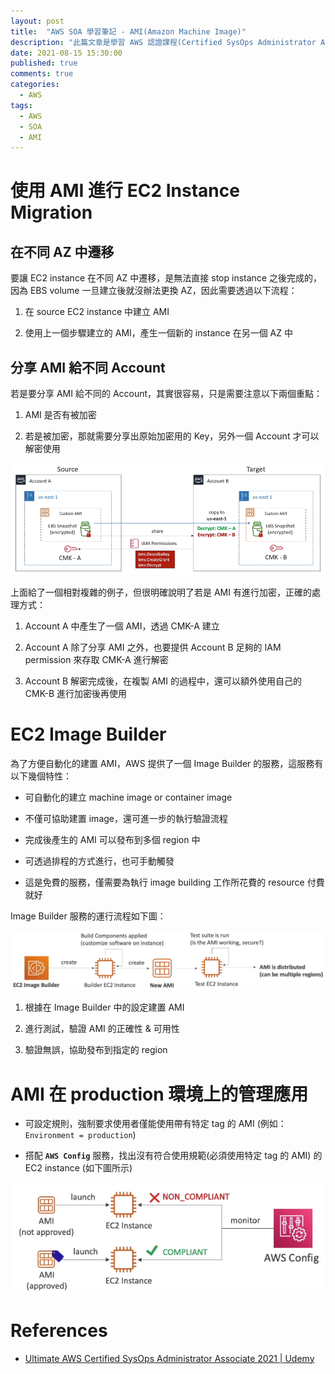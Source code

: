 ```yaml
---
layout: post
title:  "AWS SOA 學習筆記 - AMI(Amazon Machine Image)"
description: "此篇文章是學習 AWS 認證課程(Certified SysOps Administrator Associate)內容時所留下的學習筆記，主要內容為 AMI(Amazon Machine Image) 服務在實際操作維運上需要注意的事項"
date: 2021-08-15 15:30:00
published: true
comments: true
categories:
  - AWS
tags:
  - AWS
  - SOA
  - AMI
---
```




使用 AMI 進行 EC2 Instance Migration
===================================

## 在不同 AZ 中遷移

要讓 EC2 instance 在不同 AZ 中遷移，是無法直接 stop instance 之後完成的，因為 EBS volume 一旦建立後就沒辦法更換 AZ，因此需要透過以下流程：

1. 在 source EC2 instance 中建立 AMI

2. 使用上一個步驟建立的 AMI，產生一個新的 instance 在另一個 AZ 中


## 分享 AMI 給不同 Account

若是要分享 AMI 給不同的 Account，其實很容易，只是需要注意以下兩個重點：

1. AMI 是否有被加密

2. 若是被加密，那就需要分享出原始加密用的 Key，另外一個 Account 才可以解密使用

![AWS EC2 Instance Connect](/blog/images/aws/AMI/AMI-share-between-accounts.png)

上面給了一個相對複雜的例子，但很明確說明了若是 AMI 有進行加密，正確的處理方式：

1. Account A 中產生了一個 AMI，透過 CMK-A 建立

2. Account A 除了分享 AMI 之外，也要提供 Account B 足夠的 IAM permission 來存取 CMK-A 進行解密

3. Account B 解密完成後，在複製 AMI 的過程中，還可以額外使用自己的 CMK-B 進行加密後再使用



EC2 Image Builder
=================

為了方便自動化的建置 AMI，AWS 提供了一個 Image Builder 的服務，這服務有以下幾個特性：

- 可自動化的建立 machine image or container image

- 不僅可協助建置 image，還可進一步的執行驗證流程

- 完成後產生的 AMI 可以發布到多個 region 中

- 可透過排程的方式進行，也可手動觸發

- 這是免費的服務，僅需要為執行 image building 工作所花費的 resource 付費就好


Image Builder 服務的運行流程如下圖：

![AWS Image Builder processes](/blog/images/aws/AMI/AMI-image-builder-process.png)

1. 根據在 Image Builder 中的設定建置 AMI

2. 進行測試，驗證 AMI 的正確性 & 可用性

3. 驗證無誤，協助發布到指定的 region



AMI 在 production 環境上的管理應用
===============================

- 可設定規則，強制要求使用者僅能使用帶有特定 tag 的 AMI (例如：`Environment = production`)

- 搭配 **`AWS Config`** 服務，找出沒有符合使用規範(必須使用特定 tag 的 AMI) 的 EC2 instance (如下圖所示)

![AWS AMI in production with AWS Config service](/blog/images/aws/AMI/AMI-in-production-with-AWS-Config-service.png)



References
==========

- [Ultimate AWS Certified SysOps Administrator Associate 2021 | Udemy](https://www.udemy.com/course/ultimate-aws-certified-sysops-administrator-associate/)